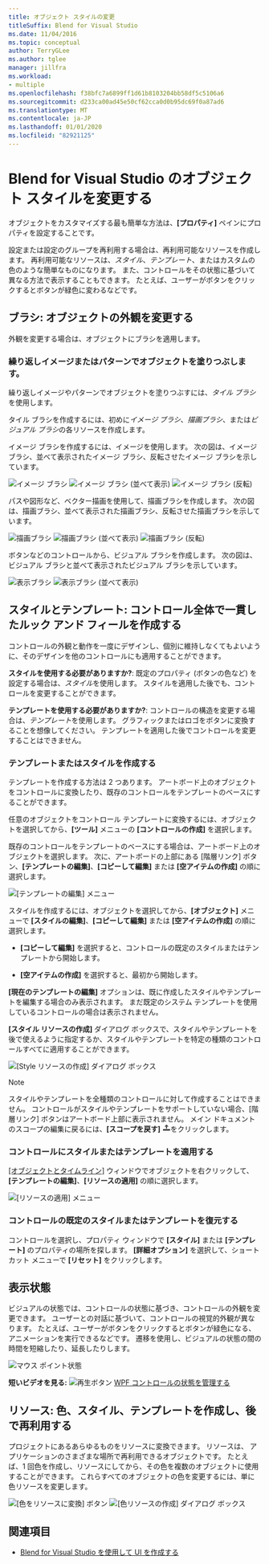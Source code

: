 ```yaml
---
title: オブジェクト スタイルの変更
titleSuffix: Blend for Visual Studio
ms.date: 11/04/2016
ms.topic: conceptual
author: TerryGLee
ms.author: tglee
manager: jillfra
ms.workload:
- multiple
ms.openlocfilehash: f38bfc7a6899ff1d61b8103204bb58df5c5106a6
ms.sourcegitcommit: d233ca00ad45e50cf62cca0d0b95dc69f0a87ad6
ms.translationtype: MT
ms.contentlocale: ja-JP
ms.lasthandoff: 01/01/2020
ms.locfileid: "82921125"
---
```

# <a name="modify-the-style-of-objects-in-blend-for-visual-studio"></a>Blend for Visual Studio のオブジェクト スタイルを変更する

オブジェクトをカスタマイズする最も簡単な方法は、**[プロパティ]** ペインにプロパティを設定することです。

設定または設定のグループを再利用する場合は、再利用可能なリソースを作成します。 再利用可能なリソースは、*スタイル*、*テンプレート*、またはカスタムの色のような簡単なものになります。 また、コントロールをその状態に基づいて異なる方法で表示することもできます。 たとえば、ユーザーがボタンをクリックするとボタンが緑色に変わるなどです。

## <a name="brushes-modify-the-appearance-of-an-object"></a>ブラシ: オブジェクトの外観を変更する

外観を変更する場合は、オブジェクトにブラシを適用します。

### <a name="paint-a-repeating-image-or-pattern-on-an-object"></a>繰り返しイメージまたはパターンでオブジェクトを塗りつぶします。

繰り返しイメージやパターンでオブジェクトを塗りつぶすには、*タイル ブラシ*を使用します。

タイル ブラシを作成するには、初めに*イメージ ブラシ*、*描画ブラシ*、または*ビジュアル ブラシ*の各リソースを作成します。

イメージ ブラシを作成するには、イメージを使用します。 次の図は、イメージ ブラシ、並べて表示されたイメージ ブラシ、反転させたイメージ ブラシを示しています。

![イメージ ブラシ](../designers/media/81f84f56-906d-456b-8288-d77da1e01e31.png) ![イメージ ブラシ (並べて表示)](../designers/media/d3782ca8-64da-47a4-a095-c6cdd0fa47a2.png) ![イメージ ブラシ (反転)](../designers/media/38ae3691-f3f1-4a1e-82ca-c7fa164bf56e.png)

パスや図形など、ベクター描画を使用して、描画ブラシを作成します。 次の図は、描画ブラシ、並べて表示された描画ブラシ、反転させた描画ブラシを示しています。

![描画ブラシ](../designers/media/197666ac-ef57-4c5c-9779-669e991a00a5.png) ![描画ブラシ (並べて表示)](../designers/media/ba09cda3-4cee-40ba-b3d4-edc032158bdc.png) ![描画ブラシ (反転)](../designers/media/15bf6021-620c-4490-9eae-086153d3f14f.png)

ボタンなどのコントロールから、ビジュアル ブラシを作成します。 次の図は、ビジュアル ブラシと並べて表示されたビジュアル ブラシを示しています。

![表示ブラシ](../designers/media/fb6c90e0-153c-48fe-b563-e601beac6227.png) ![表示ブラシ (並べて表示)](../designers/media/e261b99f-7d8f-4d91-bc84-19c7beccc255.png)

## <a name="styles-and-templates-create-a-consistent-look-and-feel-across-controls"></a>スタイルとテンプレート: コントロール全体で一貫したルック アンド フィールを作成する

コントロールの外観と動作を一度にデザインし、個別に維持しなくてもよいように、そのデザインを他のコントロールにも適用することができます。

**スタイルを使用する必要がありますか?**: 既定のプロパティ (ボタンの色など) を設定する場合は、*スタイル*を使用します。 スタイルを適用した後でも、コントロールを変更することができます。

**テンプレートを使用する必要がありますか?**: コントロールの構造を変更する場合は、*テンプレート*を使用します。 グラフィックまたはロゴをボタンに変換することを想像してください。 テンプレートを適用した後でコントロールを変更することはできません。

### <a name="create-a-template-or-style"></a>テンプレートまたはスタイルを作成する

テンプレートを作成する方法は 2 つあります。 アートボード上のオブジェクトをコントロールに変換したり、既存のコントロールをテンプレートのベースにすることができます。

任意のオブジェクトをコントロール テンプレートに変換するには、オブジェクトを選択してから、**[ツール]** メニューの **[コントロールの作成]** を選択します。

既存のコントロールをテンプレートのベースにする場合は、アートボード上のオブジェクトを選択します。 次に、アートボードの上部にある [階層リンク] ボタン、**[テンプレートの編集]**、**[コピーして編集]** または **[空アイテムの作成]** の順に選択します。

![[テンプレートの編集] メニュー](../designers/media/5ebdb33f-aad2-4c10-a328-5e8b04c56a36.png)

スタイルを作成するには、オブジェクトを選択してから、**[オブジェクト]** メニューで **[スタイルの編集]**、**[コピーして編集]** または **[空アイテムの作成]** の順に選択します。

- **[コピーして編集]** を選択すると、コントロールの既定のスタイルまたはテンプレートから開始します。

- **[空アイテムの作成]** を選択すると、最初から開始します。

**[現在のテンプレートの編集]** オプションは、既に作成したスタイルやテンプレートを編集する場合のみ表示されます。 まだ既定のシステム テンプレートを使用しているコントロールの場合は表示されません。

**[スタイル リソースの作成]** ダイアログ ボックスで、スタイルやテンプレートを後で使えるように指定するか、スタイルやテンプレートを特定の種類のコントロールすべてに適用することができます。

![[Style リソースの作成] ダイアログ ボックス](../designers/media/4818ee6a-ce60-4b79-91c8-3b1871829eea.png)

> [!NOTE]
> スタイルやテンプレートを全種類のコントロールに対して作成することはできません。 コントロールがスタイルやテンプレートをサポートしていない場合、[階層リンク] ボタンはアートボード上部に表示されません。
> メイン ドキュメントのスコープの編集に戻るには、**[スコープを戻す]** ![[スコープを戻す] アイコン](../designers/media/55844eb3-ed98-4f20-aa66-a6f5b23eeb2b.png)をクリックします。

### <a name="apply-a-style-or-template-to-a-control"></a>コントロールにスタイルまたはテンプレートを適用する

[[オブジェクトとタイムライン]](../xaml-tools/creating-a-ui-by-using-blend-for-visual-studio.md#objects-and-timeline-window) ウィンドウでオブジェクトを右クリックして、**[テンプレートの編集]**、**[リソースの適用]** の順に選択します。

![[リソースの適用] メニュー](../designers/media/dc12debc-7711-47d9-84ce-10322a384397.png)

### <a name="restore-the-default-style-or-template-of-a-control"></a>コントロールの既定のスタイルまたはテンプレートを復元する

コントロールを選択し、プロパティ ウィンドウで **[スタイル]** または **[テンプレート]** のプロパティの場所を探します。 **[詳細オプション]** を選択して、ショートカット メニューで **[リセット]** をクリックします。

## <a name="visual-states"></a>表示状態

ビジュアルの状態では、コントロールの状態に基づき、コントロールの外観を変更できます。 ユーザーとの対話に基づいて、コントロールの視覚的外観が異なります。 たとえば、ユーザーがボタンをクリックするとボタンが緑色になる、アニメーションを実行できるなどです。 遷移を使用し、ビジュアルの状態の間の時間を短縮したり、延長したりします。

![マウス ポイント状態](../designers/media/a95c671a-5639-40b9-83db-1e6b214330d5.png)

**短いビデオを見る:** ![再生ボタン](../designers/media/bldadminconsoleinitialconfigicon.PNG) [WPF コントロールの状態を管理する](https://www.youtube.com/watch?v=m0PlkF5i6uw)

## <a name="resources-create-colors-styles-and-templates-and-reuse-them-later"></a>リソース: 色、スタイル、テンプレートを作成し、後で再利用する

プロジェクトにあるあらゆるものをリソースに変換できます。 リソースは、 アプリケーションのさまざまな場所で再利用できるオブジェクトです。 たとえば、1 回色を作成し、リソースにしてから、その色を複数のオブジェクトに使用することができます。 これらすべてのオブジェクトの色を変更するには、単に色リソースを変更します。

![[色をリソースに変換] ボタン](../designers/media/89203705-cf66-46e0-b153-52a23cd744f7.png) ![[色リソースの作成] ダイアログ ボックス](../designers/media/6bff8b19-3cd5-41a0-bbf9-ff65532d5aae.png)

## <a name="see-also"></a>関連項目

- [Blend for Visual Studio を使用して UI を作成する](../xaml-tools/creating-a-ui-by-using-blend-for-visual-studio.md)
